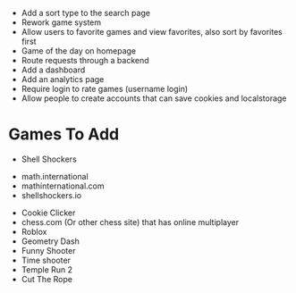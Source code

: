 -   Add a sort type to the search page
-   Rework game system
-   Allow users to favorite games and view favorites, also sort by favorites first
-   Game of the day on homepage
-   Route requests through a backend
-   Add a dashboard
-   Add an analytics page
-   Require login to rate games (username login)
-   Allow people to create accounts that can save cookies and localstorage

# Games To Add

-   Shell Shockers

*   math.international
*   mathinternational.com
*   shellshockers.io

-   Cookie Clicker
-   chess.com (Or other chess site) that has online multiplayer
-   Roblox
-   Geometry Dash
-   Funny Shooter
-   Time shooter
-   Temple Run 2
-   Cut The Rope
